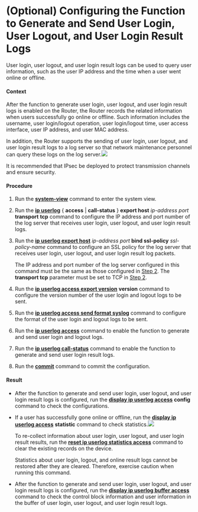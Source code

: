 (Optional) Configuring the Function to Generate and Send User Login, User Logout, and User Login Result Logs
============================================================================================================

User login, user logout, and user login result logs can be used to query user information, such as the user IP address and the time when a user went online or offline.

#### Context

After the function to generate user login, user logout, and user login result logs is enabled on the Router, the Router records the related information when users successfully go online or offline. Such information includes the username, user login/logout operation, user login/logout time, user access interface, user IP address, and user MAC address.

In addition, the Router supports the sending of user login, user logout, and user login result logs to a log server so that network maintenance personnel can query these logs on the log server.![](../../../../public_sys-resources/note_3.0-en-us.png) 

It is recommended that IPsec be deployed to protect transmission channels and ensure security.




#### Procedure

1. Run the [**system-view**](cmdqueryname=system-view) command to enter the system view.
2. Run the [**ip userlog**](cmdqueryname=ip+userlog) { **access** | **call-status** } **export host** *ip-address* *port* **transport** **tcp** command to configure the IP address and port number of the log server that receives user login, user logout, and user login result logs.
3. Run the [**ip userlog export host**](cmdqueryname=ip+userlog+export+host) *ip-address port* **bind ssl-policy** *ssl-policy-name* command to configure an SSL policy for the log server that receives user login, user logout, and user login result log packets.
   
   
   
   The IP address and port number of the log server configured in this command must be the same as those configured in [Step 2](#EN-US_TASK_0172373731__cmd1675786779214107). The **transport tcp** parameter must be set to TCP in [Step 2](#EN-US_TASK_0172373731__cmd1675786779214107).
4. Run the [**ip userlog access export version**](cmdqueryname=ip+userlog+access+export+version) **version** command to configure the version number of the user login and logout logs to be sent.
5. Run the [**ip userlog access send format syslog**](cmdqueryname=ip+userlog+access+send+format+syslog) command to configure the format of the user login and logout logs to be sent.
6. Run the [**ip userlog access**](cmdqueryname=ip+userlog+access) command to enable the function to generate and send user login and logout logs.
7. Run the [**ip userlog call-status**](cmdqueryname=ip+userlog+call-status) command to enable the function to generate and send user login result logs.
8. Run the [**commit**](cmdqueryname=commit) command to commit the configuration.

#### Result

* After the function to generate and send user login, user logout, and user login result logs is configured, run the [**display ip userlog access**](cmdqueryname=display+ip+userlog+access) **config** command to check the configurations.
* If a user has successfully gone online or offline, run the [**display ip userlog access**](cmdqueryname=display+ip+userlog+access) **statistic** command to check statistics.![](../../../../public_sys-resources/note_3.0-en-us.png) 
  
  To re-collect information about user login, user logout, and user login result results, run the [**reset ip userlog statistics access**](cmdqueryname=reset+ip+userlog+statistics+access) command to clear the existing records on the device.
  
  Statistics about user login, logout, and online
  result logs cannot be restored after they are cleared. Therefore,
  exercise caution when running this command.
* After the function to generate and send user login, user logout, and user login result logs is configured, run the [**display ip userlog buffer access**](cmdqueryname=display+ip+userlog+buffer+access) command to check the control block information and user information in the buffer of user login, user logout, and user login result logs.